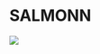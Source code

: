 # SALMONN

<div style='display:flex; gap: 0.25rem; '>
<a href='https://8eb4742dbbc7821b5c.gradio.live'><img src='https://img.shields.io/badge/gradio-Demo-blue'></a>
</div>
